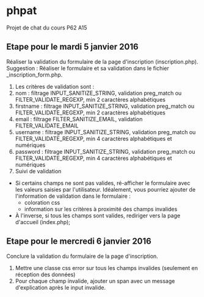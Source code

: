 # phpat
Projet de chat du cours P62 A15

## Etape pour le mardi 5 janvier 2016
Réaliser la validation du formulaire de la page d'inscription (inscription.php). Suggestion : Réaliser le formulaire et sa validation dans le fichier _inscription_form.php. 
1. Les critères de validation sont :
  1. nom : filtrage INPUT_SANITIZE_STRING, validation preg_match ou FILTER_VALIDATE_REGEXP, min 2 caractères alphabétiques
  2. firstname : filtrage INPUT_SANITIZE_STRING, validation preg_match ou FILTER_VALIDATE_REGEXP, min 2 caractères alphabétiques
  2. email :  filtrage FILTER_SANITIZE_EMAIL, validation FILTER_VALIDATE_EMAIL
  4. username : filtrage INPUT_SANITIZE_STRING, validation preg_match ou FILTER_VALIDATE_REGEXP, min 4 caractères alphabétiques et numériques
  5. password : filtrage INPUT_SANITIZE_STRING, validation preg_match ou FILTER_VALIDATE_REGEXP, min 4 caractères alphabétiques et numériques
2. Suivi de validation
  * Si certains champs ne sont pas valides, ré-afficher le formulaire avec les valeurs saisies par l'utilisateur. Idéalement, vous pourriez ajouter de l'information de validation dans le formulaire :
      * coloration css
      * information sur les critères à proximité des champs invalides
  * À l'inverse, si tous les  champs sont valides, rediriger vers la page d'accueil (index.php);


## Etape pour le mercredi 6 janvier 2016
Conclure la validation du formulaire de la page d'inscription. 
1. Mettre une classe css error sur tous les champs invalides (seulement en réception des données)
2. Pour chaque champ invalide, ajouter un span avec un message d'explication après le input invalide.